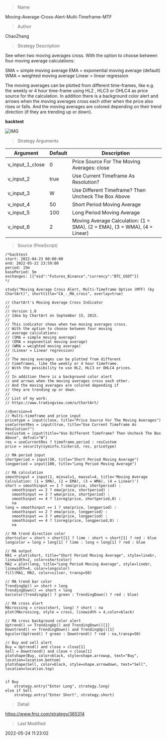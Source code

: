 
> Name

Moving-Average-Cross-Alert-Multi-Timeframe-MTF

> Author

ChaoZhang

> Strategy Description

See when two moving averages cross. With the option to choose between four moving average calculations:

SMA = simple moving average
EMA = exponential moving average (default)
WMA = weighted moving average
Linear = linear regression

The moving averages can be plotted from different time-frames, like e.g. the weekly or 4 hour time-frame using HL2 , HLC3 or OHLC4 as price source for the calculation. In addition there is a background color alert and arrows when the moving averages cross each other when the price also rises or falls. And the moving averages are colored depending on their trend direction (if they are trending up or down).



**backtest**

 ![IMG](https://www.fmz.com/upload/asset/177719604d95d13a9de.png) 

> Strategy Arguments



|Argument|Default|Description|
|----|----|----|
|v_input_1_close|0|Price Source For The Moving Averages: close|high|low|open|hl2|hlc3|hlcc4|ohlc4|
|v_input_2|true|Use Current Timeframe As Resolution?|
|v_input_3|W|Use Different Timeframe? Then Uncheck The Box Above|
|v_input_4|50|Short Period Moving Average|
|v_input_5|100|Long Period Moving Average|
|v_input_6|2|Moving Average Calculation: (1 = SMA), (2 = EMA), (3 = WMA), (4 = Linear)|


> Source (PineScript)

``` pinescript
/*backtest
start: 2022-04-23 00:00:00
end: 2022-05-22 23:59:00
period: 15m
basePeriod: 5m
exchanges: [{"eid":"Futures_Binance","currency":"BTC_USDT"}]
*/

study("Moving Average Cross Alert, Multi-Timeframe Option (MTF) (by ChartArt)", shorttitle="CA_-_MA_cross", overlay=true)

// ChartArt's Moving Average Cross Indicator
//
// Version 1.0
// Idea by ChartArt on September 15, 2015.
//
// This indicator shows when two moving averages cross.
// With the option to choose between four moving
// average calculations:
// (SMA = simple moving average)
// (EMA = exponential moving average)
// (WMA = weighted moving average)
// (Linear = Linear regression)
//
// The moving averages can be plotted from different
// timeframes, like the weekly or 4 hour timeframe.
// With the possibility to use HL2, HLC3 or OHLC4 prices.
// 
// In addition there is a background color alert
// and arrows when the moving averages cross each other.
// And the moving averages are colored depending if
// they are trending up or down.
//
// List of my work: 
// https://www.tradingview.com/u/ChartArt/

//@version=4
// Multi-timeframe and price input
pricetype = input(close, title="Price Source For The Moving Averages")
useCurrentRes = input(true, title="Use Current Timeframe As Resolution?")
resCustom = input(title="Use Different Timeframe? Then Uncheck The Box Above", defval="W")
res = useCurrentRes ? timeframe.period : resCustom
price = security(syminfo.tickerid, res, pricetype)

// MA period input
shortperiod = input(50, title="Short Period Moving Average")
longperiod = input(100, title="Long Period Moving Average")

// MA calculation
smoothinput = input(2, minval=1, maxval=4, title='Moving Average Calculation: (1 = SMA), (2 = EMA), (3 = WMA), (4 = Linear)')
short = smoothinput == 1 ? sma(price, shortperiod) :
   smoothinput == 2 ? ema(price, shortperiod) :
   smoothinput == 3 ? wma(price, shortperiod) :
   smoothinput == 4 ? linreg(price, shortperiod,0) :
   na
long = smoothinput == 1 ? sma(price, longperiod) :
   smoothinput == 2 ? ema(price, longperiod) :
   smoothinput == 3 ? wma(price, longperiod) :
   smoothinput == 4 ? linreg(price, longperiod,0) :
   na

// MA trend direction color
shortcolor = short > short[1] ? lime : short < short[1] ? red : blue
longcolor = long > long[1] ? lime : long < long[1] ? red : blue

// MA output
MA1 = plot(short, title="Short Period Moving Average", style=linebr, linewidth=2, color=shortcolor)
MA2 = plot(long, title="Long Period Moving Average", style=linebr, linewidth=4, color=longcolor)
fill(MA1, MA2, color=silver, transp=50)

// MA trend bar color
TrendingUp() => short > long 
TrendingDown() => short < long 
barcolor(TrendingUp() ? green : TrendingDown() ? red : blue)

// MA cross alert
MAcrossing = cross(short, long) ? short : na
plot(MAcrossing, style = cross, linewidth = 4,color=black)

// MA cross background color alert
Uptrend() => TrendingUp() and TrendingDown()[1]
Downtrend() => TrendingDown() and TrendingUp()[1]
bgcolor(Uptrend() ? green : Downtrend() ? red : na,transp=50)

// Buy and sell alert
Buy = Uptrend() and close > close[1]
Sell = Downtrend() and close < close[1]
plotshape(Buy, color=black, style=shape.arrowup, text="Buy", location=location.bottom)
plotshape(Sell, color=black, style=shape.arrowdown, text="Sell", location=location.top)


if Buy
    strategy.entry("Enter Long", strategy.long)
else if Sell
    strategy.entry("Enter Short", strategy.short)
```

> Detail

https://www.fmz.com/strategy/365314

> Last Modified

2022-05-24 11:23:02
